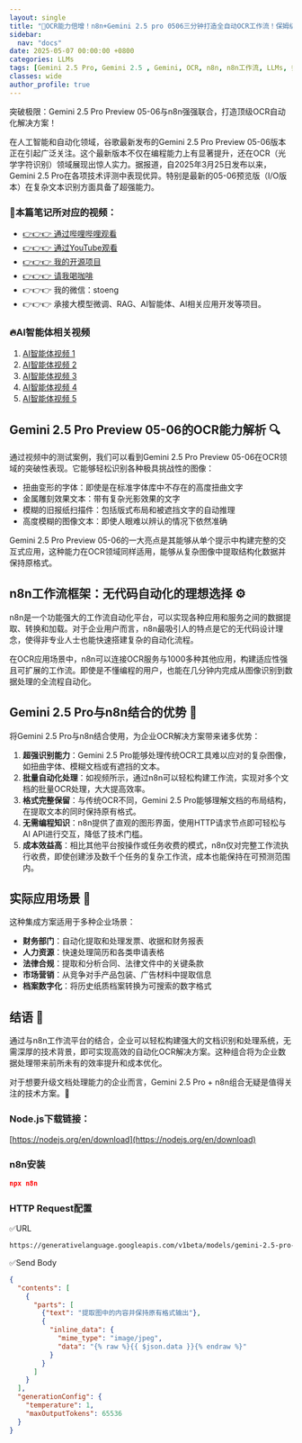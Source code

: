 ```yaml
---
layout: single
title: "🚀OCR能力倍增！n8n+Gemini 2.5 pro 0506三分钟打造全自动OCR工作流！保姆级教程搭建企业级OCR识别工作流！高难度扫描件实测Gemini2.5！不懂编程也能搭建自己的自动化工作流"
sidebar:
  nav: "docs"
date: 2025-05-07 00:00:00 +0800
categories: LLMs
tags: [Gemini 2.5 Pro, Gemini 2.5 , Gemini, OCR, n8n, n8n工作流, LLMs, 多模态大模型]
classes: wide
author_profile: true
---
```


突破极限：Gemini 2.5 Pro Preview 05-06与n8n强强联合，打造顶级OCR自动化解决方案！

在人工智能和自动化领域，谷歌最新发布的Gemini 2.5 Pro Preview 05-06版本正在引起广泛关注。这个最新版本不仅在编程能力上有显著提升，还在OCR（光学字符识别）领域展现出惊人实力。据报道，自2025年3月25日发布以来，Gemini 2.5 Pro在各项技术评测中表现优异。特别是最新的05-06预览版（I/O版本）在复杂文本识别方面具备了超强能力。

### 🚀本篇笔记所对应的视频：

- [👉👉👉 通过哔哩哔哩观看](https://www.bilibili.com/video/BV1X2VbzDEPJ/)
- [👉👉👉 通过YouTube观看](https://youtu.be/nb87POhO6aA)
- [👉👉👉 我的开源项目](https://github.com/win4r/AISuperDomain)
- [👉👉👉 请我喝咖啡](https://ko-fi.com/aila)
- 👉👉👉 我的微信：stoeng
- 👉👉👉 承接大模型微调、RAG、AI智能体、AI相关应用开发等项目。

### 🔥AI智能体相关视频

1. [AI智能体视频 1](https://youtu.be/vYm0brFoMwA) 
2. [AI智能体视频 2](https://youtu.be/szTXELuaJos)  
3. [AI智能体视频 3](https://youtu.be/szTXELuaJos)  
4. [AI智能体视频 4](https://youtu.be/RxR3x_Uyq4c)  
5. [AI智能体视频 5](https://youtu.be/IrTEDPnEVvU)  



## Gemini 2.5 Pro Preview 05-06的OCR能力解析 🔍

通过视频中的测试案例，我们可以看到Gemini 2.5 Pro Preview 05-06在OCR领域的突破性表现。它能够轻松识别各种极具挑战性的图像：

- 扭曲变形的字体：即使是在标准字体库中不存在的高度扭曲文字
- 金属雕刻效果文本：带有复杂光影效果的文字
- 模糊的旧报纸扫描件：包括版式布局和被遮挡文字的自动推理
- 高度模糊的图像文本：即使人眼难以辨认的情况下依然准确

Gemini 2.5 Pro Preview 05-06的一大亮点是其能够从单个提示中构建完整的交互式应用，这种能力在OCR领域同样适用，能够从复杂图像中提取结构化数据并保持原格式。

## n8n工作流框架：无代码自动化的理想选择 ⚙️

n8n是一个功能强大的工作流自动化平台，可以实现各种应用和服务之间的数据提取、转换和加载。对于企业用户而言，n8n最吸引人的特点是它的无代码设计理念，使得非专业人士也能快速搭建复杂的自动化流程。

在OCR应用场景中，n8n可以连接OCR服务与1000多种其他应用，构建适应性强且可扩展的工作流。即使是不懂编程的用户，也能在几分钟内完成从图像识别到数据处理的全流程自动化。

## Gemini 2.5 Pro与n8n结合的优势 💪

将Gemini 2.5 Pro与n8n结合使用，为企业OCR解决方案带来诸多优势：

1. **超强识别能力**：Gemini 2.5 Pro能够处理传统OCR工具难以应对的复杂图像，如扭曲字体、模糊文档或有遮挡的文本。
2. **批量自动化处理**：如视频所示，通过n8n可以轻松构建工作流，实现对多个文档的批量OCR处理，大大提高效率。
3. **格式完整保留**：与传统OCR不同，Gemini 2.5 Pro能够理解文档的布局结构，在提取文本的同时保持原有格式。
4. **无需编程知识**：n8n提供了直观的图形界面，使用HTTP请求节点即可轻松与AI API进行交互，降低了技术门槛。
5. **成本效益高**：相比其他平台按操作或任务收费的模式，n8n仅对完整工作流执行收费，即使创建涉及数千个任务的复杂工作流，成本也能保持在可预测范围内。

## 实际应用场景 🏢

这种集成方案适用于多种企业场景：

- **财务部门**：自动化提取和处理发票、收据和财务报表
- **人力资源**：快速处理简历和各类申请表格
- **法律合规**：提取和分析合同、法律文件中的关键条款
- **市场营销**：从竞争对手产品包装、广告材料中提取信息
- **档案数字化**：将历史纸质档案转换为可搜索的数字格式

## 结语 📝

通过与n8n工作流平台的结合，企业可以轻松构建强大的文档识别和处理系统，无需深厚的技术背景，即可实现高效的自动化OCR解决方案。这种组合将为企业数据处理带来前所未有的效率提升和成本优化。

对于想要升级文档处理能力的企业而言，Gemini 2.5 Pro + n8n组合无疑是值得关注的技术方案。🌟

### Node.js下载链接：
[https://nodejs.org/en/download](https://nodejs.org/en/download)

### n8n安装

```json
npx n8n
```

### HTTP Request配置

✅URL
```bash
https://generativelanguage.googleapis.com/v1beta/models/gemini-2.5-pro-preview-05-06:generateContent?key=你的API_KEY
```

✅Send Body

```json
{
  "contents": [
    {
      "parts": [
        {"text": "提取图中的内容并保持原有格式输出"},
        {
          "inline_data": {
            "mime_type": "image/jpeg",
            "data": "{% raw %}{{ $json.data }}{% endraw %}"
          }
        }
      ]
    }
  ],
  "generationConfig": {
    "temperature": 1,
    "maxOutputTokens": 65536
  }
}
```